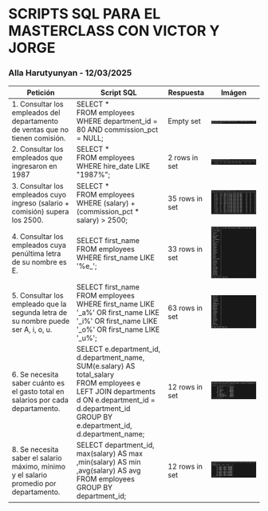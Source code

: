 # SCRIPTS SQL PARA EL MASTERCLASS CON VICTOR Y JORGE
### Alla Harutyunyan - 12/03/2025


| Petición | Script SQL | Respuesta | Imágen |
|-----------|-----------|-----------|-----------
| 1. Consultar los empleados del departamento <br>de ventas que no tienen comisión.   | SELECT * <br>FROM employees <br>WHERE department_id = 80 AND commission_pct = NULL;   | Empty set  | ![1](1.png) |
| 2. Consultar los empleados que ingresaron en 1987   | SELECT * <br>FROM employees <br>WHERE hire_date LIKE "1987%";   | 2 rows in set   | ![2](2.png) |
| 3. Consultar los empleados cuyo ingreso (salario + comisión) supera los 2500.    | SELECT * <br>FROM employees <br>WHERE (salary) + (commission_pct * salary) > 2500;   | 35 rows in set   | ![3](3.png) |
| 4. Consultar los empleados cuya penúltima letra de su nombre es E.    | SELECT first_name <br>FROM employees <br>WHERE first_name LIKE '%e_';   | 33 rows in set   | ![4](4.png) |
| 5. Consultar los empleado que la segunda letra de su nombre puede ser A, i, o, u.    | SELECT first_name FROM employees WHERE first_name LIKE '_a%' OR first_name LIKE '_i%' OR first_name LIKE '_o%' OR first_name LIKE '_u%';   | 63 rows in set   | ![5](5.png) |
| 6. Se necesita saber cuánto es el gasto total en salarios por cada departamento.    | SELECT e.department_id, d.department_name, SUM(e.salary) AS total_salary <br>FROM employees e <br>LEFT JOIN departments d ON e.department_id = d.department_id <br>GROUP BY e.department_id, d.department_name;   | 12 rows in set   | ![6](6.png) |
| 8. Se necesita saber el salario máximo, mínimo y el salario promedio por departamento.    | SELECT department_id, max(salary) AS max ,min(salary) AS min ,avg(salary) AS avg FROM employees GROUP BY department_id;   | 12 rows in set   | ![8](8.png) |